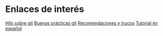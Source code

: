 # Enlaces de interés

[Hilo sobre git](https://twitter.com/PrasoonPratham/status/1295375092650659840/)
[Buenas prácticas git](https://acompiler.com/git-best-practices/)
[Recomendaciones y trucos](https://dev.to/jacobherrington/10-git-tricks-to-save-your-time-and-sanity-289h)
[Tutorial en español](https://dev.to/alexcamachogz/introduccion-a-git-id)